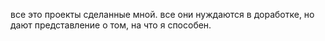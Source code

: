 все это проекты сделанные мной. все они нуждаются в доработке, но дают представление о том, на что я способен.
